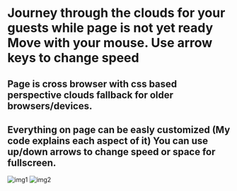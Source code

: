 # Journey through the clouds for your guests while page is not yet ready Move with your mouse. Use arrow keys to change speed

## Page is cross browser with css based perspective clouds fallback for older browsers/devices.

## Everything on page can be easly customized (My code explains each aspect of it) You can use up/down arrows to change speed or space for fullscreen.

![img1]("https://imgur.com/1b7d977c-22d8-48af-82ad-e824fbbbf020")
![img2](https://imgur.com/6c5a561f-334a-4c21-9a1a-51ea19ebd9e8)
